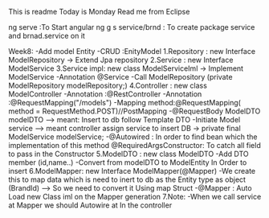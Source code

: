 This is readme
Today is Monday
Read me from Eclipse


ng serve :To Start angular
ng g s service/brnd : To create package service and brnad.service on it 

Week8: 
	-Add model Entity
		-CRUD :EnityModel 
			1.Repository : new Interface ModelRepository -> Extend Jpa repository
			2.Service : new Interface ModelService
			3.Service impl: new class ModelServiceIml -> Implement ModelService
				-Annotation @Service 
				-Call ModelRepository (private ModelRepository modelRepository;)
			4.Controller : new class ModelController
				-Annotation :@RestController
				-Annotation :@RequestMapping("/models")
				-Mapping method:@RequestMapping( method = RequestMethod.POST)//PostMapping
				-@RequestBody ModelDTO modelDTO --> meant: Insert to db follow Template DTO
				-Initiate Model service --> meant controller assign service to insert DB 
					->	private final ModelService modelService;
				-@Autowired : In order to find bean which the implementation of this method
				@RequiredArgsConstructor: To catch all field to pass in the Constructor 
			5.ModelDTO : new class ModelDTO 
				-Add DTO member (id,name..)
				-Convert from modelDTO to ModelEntity In Order to insert 
			6.ModelMapper: new Interface ModelMapper(@Mapper)
				-We create this to map data which is need to inert to db as the Entity type 
				as object (BrandId) --> So we need to convert it Using map Struct
				-@Mapper : Auto Load new Class iml on the Mapper generation 
			7.Note:
				-When we call service at Mapper we should Autowire at In the controller
				
			
